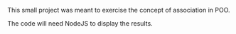 This small project was meant to exercise the concept of association in POO.

The code will need NodeJS to display the results.
